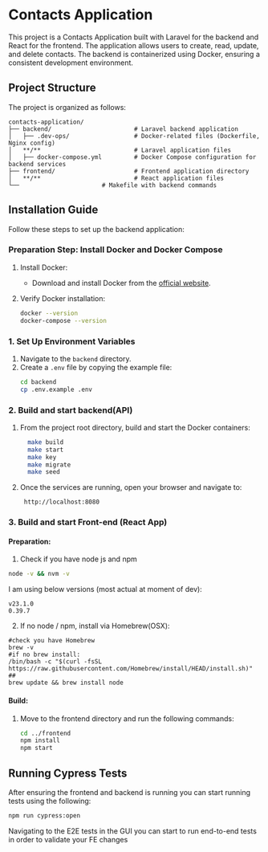# Contacts Application

This project is a Contacts Application built with Laravel for the backend and  React for the frontend. The application allows users to create, read, update, and delete contacts. The backend is containerized using Docker, ensuring a consistent development environment.

## Project Structure

The project is organized as follows:

```plaintext
contacts-application/
├── backend/                       # Laravel backend application
│   ├── .dev-ops/                  # Docker-related files (Dockerfile, Nginx config)
│   **/**                          # Laravel application files
│   ├── docker-compose.yml         # Docker Compose configuration for backend services
├── frontend/                      # Frontend application directory
│   **/**                          # React application files
└──                       # Makefile with backend commands
```

## Installation Guide

Follow these steps to set up the backend application:

### Preparation Step: Install Docker and Docker Compose

1. Install Docker:
    - Download and install Docker from the [official website](https://www.docker.com/products/docker-desktop).

2. Verify Docker installation:
   ```bash
   docker --version
   docker-compose --version
   ```

### 1. Set Up Environment Variables

1. Navigate to the `backend` directory.
2. Create a `.env` file by copying the example file:
    ```bash
    cd backend
    cp .env.example .env
    ```

### 2. Build and start backend(API)
1. From the project root directory, build and start the Docker containers:
    ```bash
      make build
      make start
      make key
      make migrate
      make seed
    ```
2. Once the services are running, open your browser and navigate to:
   ```
    http://localhost:8080
   ```
### 3. Build and start Front-end (React App)

#### Preparation:
1. Check if you have node js and npm
```bash
node -v && nvm -v
```
I am using below versions (most actual at moment of dev):
```aiignore
v23.1.0
0.39.7
```
2. If no node / npm, install via Homebrew(OSX):
```aiignore
#check you have Homebrew
brew -v
#if no brew install:
/bin/bash -c "$(curl -fsSL https://raw.githubusercontent.com/Homebrew/install/HEAD/install.sh)"
##
brew update && brew install node
```

#### Build:
1. Move to the frontend directory and run the following commands:
    ```bash
    cd ../frontend
    npm install
    npm start
    ```

## Running Cypress Tests
After ensuring the frontend and backend is running you can start running tests using the following:

```bash
npm run cypress:open
```

Navigating to the E2E tests in the GUI you can start to run end-to-end tests in order to validate your FE changes